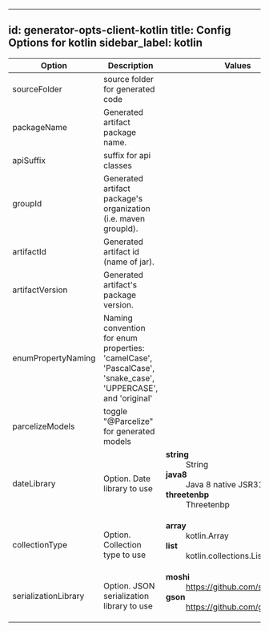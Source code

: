 
---
id: generator-opts-client-kotlin
title: Config Options for kotlin
sidebar_label: kotlin
---

| Option | Description | Values | Default |
| ------ | ----------- | ------ | ------- |
|sourceFolder|source folder for generated code| |src/main/kotlin|
|packageName|Generated artifact package name.| |org.openapitools.client|
|apiSuffix|suffix for api classes| |Api|
|groupId|Generated artifact package's organization (i.e. maven groupId).| |org.openapitools|
|artifactId|Generated artifact id (name of jar).| |kotlin-client|
|artifactVersion|Generated artifact's package version.| |1.0.0|
|enumPropertyNaming|Naming convention for enum properties: 'camelCase', 'PascalCase', 'snake_case', 'UPPERCASE', and 'original'| |camelCase|
|parcelizeModels|toggle &quot;@Parcelize&quot; for generated models| |null|
|dateLibrary|Option. Date library to use|<dl><dt>**string**</dt><dd>String</dd><dt>**java8**</dt><dd>Java 8 native JSR310</dd><dt>**threetenbp**</dt><dd>Threetenbp</dd><dl>|java8|
|collectionType|Option. Collection type to use|<dl><dt>**array**</dt><dd>kotlin.Array</dd><dt>**list**</dt><dd>kotlin.collections.List</dd><dl>|array|
|serializationLibrary|Option. JSON serialization library to use|<dl><dt>**moshi**</dt><dd>https://github.com/square/moshi</dd><dt>**gson**</dt><dd>https://github.com/google/gson</dd><dl>|moshi|
